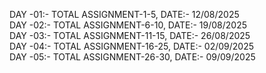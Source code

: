 DAY -01:- TOTAL ASSIGNMENT-1-5, DATE:- 12/08/2025  
DAY -02:- TOTAL ASSIGNMENT-6-10, DATE:- 19/08/2025  
DAY -03:- TOTAL ASSIGNMENT-11-15, DATE:- 26/08/2025  
DAY -04:- TOTAL ASSIGNMENT-16-25, DATE:- 02/09/2025  
DAY -05:- TOTAL ASSIGNMENT-26-30, DATE:- 09/09/2025
